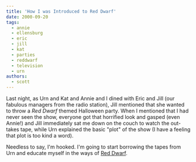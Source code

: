 ```yaml
---
title: 'How I was Introduced to Red Dwarf'
date: 2000-09-20
tags:
  - annie
  - ellensburg
  - eric
  - jill
  - kat
  - parties
  - reddwarf
  - television
  - urn
authors:
  - scott
---
```


Last night, as Urn and Kat and Annie and I dined with Eric and Jill (our fabulous managers from the radio station), Jill mentioned that she wanted to throw a _Red Dwarf_ themed Halloween party. When I mentioned that I had never seen the show, everyone got that horrified look and gasped (even Annie!) and Jill immediately sat me down on the couch to watch the out-takes tape, while Urn explained the basic "plot" of the show (I have a feeling that plot is too kind a word).

Needless to say, I'm hooked. I'm going to start borrowing the tapes from Urn and educate myself in the ways of [Red Dwarf](http://www.reddwarf.co.uk).
